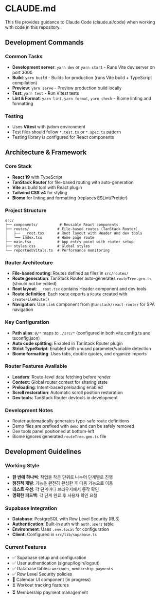 # CLAUDE.md

This file provides guidance to Claude Code (claude.ai/code) when working with code in this repository.

## Development Commands

### Common Tasks
- **Development server**: `yarn dev` or `yarn start` - Runs Vite dev server on port 3000
- **Build**: `yarn build` - Builds for production (runs Vite build + TypeScript compilation)
- **Preview**: `yarn serve` - Preview production build locally
- **Test**: `yarn test` - Run Vitest tests
- **Lint & Format**: `yarn lint`, `yarn format`, `yarn check` - Biome linting and formatting

### Testing
- Uses **Vitest** with jsdom environment
- Test files should follow `*.test.ts` or `*.spec.ts` pattern
- Testing library is configured for React components

## Architecture & Framework

### Core Stack
- **React 19** with TypeScript
- **TanStack Router** for file-based routing with auto-generation
- **Vite** as build tool with React plugin
- **Tailwind CSS v4** for styling
- **Biome** for linting and formatting (replaces ESLint/Prettier)

### Project Structure
```
src/
├── components/          # Reusable React components
├── routes/             # File-based routes (TanStack Router)
│   ├── __root.tsx      # Root layout with Header and dev tools
│   └── index.tsx       # Home page route
├── main.tsx            # App entry point with router setup
├── styles.css          # Global styles
└── reportWebVitals.ts  # Performance monitoring
```

### Router Architecture
- **File-based routing**: Routes defined as files in `src/routes/`
- **Route generation**: TanStack Router auto-generates `routeTree.gen.ts` (should not be edited)
- **Root layout**: `__root.tsx` contains Header component and dev tools
- **Route definition**: Each route exports a `Route` created with `createFileRoute()`
- **Navigation**: Use `Link` component from `@tanstack/react-router` for SPA navigation

### Key Configuration
- **Path alias**: `@/*` maps to `./src/*` (configured in both vite.config.ts and tsconfig.json)
- **Auto code splitting**: Enabled in TanStack Router plugin
- **Strict TypeScript**: Enabled with unused parameter/variable detection
- **Biome formatting**: Uses tabs, double quotes, and organize imports

### Router Features Available
- **Loaders**: Route-level data fetching before render
- **Context**: Global router context for sharing state
- **Preloading**: Intent-based preloading enabled
- **Scroll restoration**: Automatic scroll position restoration
- **Dev tools**: TanStack Router devtools in development

### Development Notes
- Router automatically generates type-safe route definitions
- Demo files are prefixed with `demo` and can be safely removed
- Dev tools panel positioned at bottom-left
- Biome ignores generated `routeTree.gen.ts` file

## Development Guidelines

### Working Style
- **한 번에 하나씩**: 작업을 작은 단위로 나누어 단계별로 진행
- **점진적 개발**: 기능을 완전히 완성한 후 다음 기능으로 이동
- **테스트 우선**: 각 단계마다 브라우저에서 동작 확인
- **명확한 피드백**: 각 단계 완료 후 사용자 확인 요청

### Supabase Integration
- **Database**: PostgreSQL with Row Level Security (RLS)
- **Authentication**: Built-in auth with `auth.users` table
- **Environment**: Uses `.env.local` for configuration
- **Client**: Configured in `src/lib/supabase.ts`

### Current Features
- ✅ Supabase setup and configuration
- ✅ User authentication (signup/login/logout)
- ✅ Database tables: `workouts`, `membership_payments`
- ✅ Row Level Security policies
- 🚧 Calendar UI component (in progress)
- ⏳ Workout tracking features
- ⏳ Membership payment management